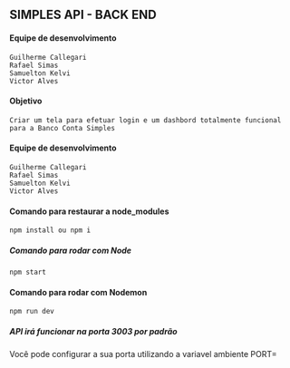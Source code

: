 ## SIMPLES API - BACK END

#### Equipe de desenvolvimento

```
Guilherme Callegari
Rafael Simas
Samuelton Kelvi
Victor Alves
```

#### Objetivo

```
Criar um tela para efetuar login e um dashbord totalmente funcional para a Banco Conta Simples
```

#### Equipe de desenvolvimento

```
Guilherme Callegari
Rafael Simas
Samuelton Kelvi
Victor Alves
```

#### Comando para restaurar a node_modules

```
npm install ou npm i
```

##### Comando para rodar com Node

```
npm start
```

#### Comando para rodar com Nodemon

```
npm run dev
```

##### API irá funcionar na porta 3003 por padrão
Você pode configurar a sua porta utilizando a variavel ambiente PORT=
